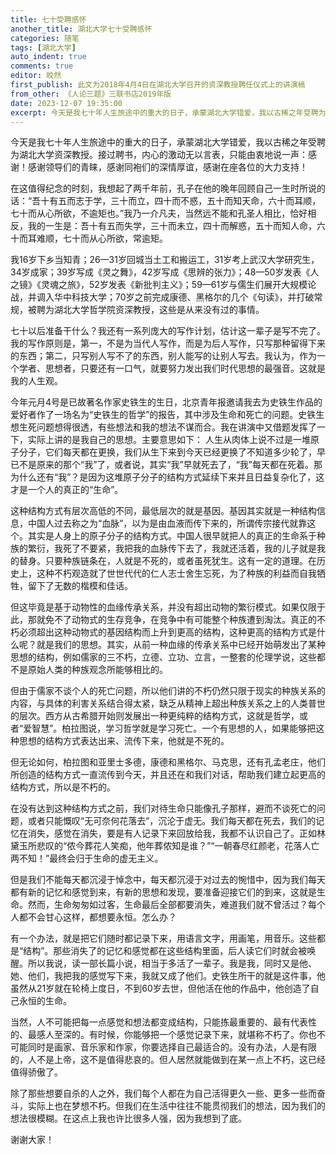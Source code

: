 ```yaml
---
title: 七十受聘感怀
another_title: 湖北大学七十受聘感怀
categories: 随笔
tags: [湖北大学]
auto_indent: true
comments: true
editor: 皎然
first_publish: 此文为2018年4月4日在湖北大学召开的资深教授聘任仪式上的讲演槁
from_other: 《人论三题》三联书店2019年版
date: 2023-12-07 19:35:00
excerpt: 今天是我七十年人生旅途中的重大的日子，承蒙湖北大学错爱，我以古稀之年受聘为湖北大学资深教授。接过聘书，内心的激动无以言表，只能由衷地说一声：感谢！感谢领导们的青睐，感谢同袍们的深情厚谊，感谢在座各位的大力支持！
---
```

今天是我七十年人生旅途中的重大的日子，承蒙湖北大学错爱，我以古稀之年受聘为湖北大学资深教授。接过聘书，内心的激动无以言表，只能由衷地说一声：感谢！感谢领导们的青睐，感谢同袍们的深情厚谊，感谢在座各位的大力支持！

在这值得纪念的时刻，我想起了两千年前，孔子在他的晚年回顾自己一生时所说的话：“吾十有五而志于学，三十而立，四十而不惑，五十而知天命，六十而耳顺，七十而从心所欲，不逾矩也。”我乃一介凡夫，当然远不能和孔圣人相比，恰好相反，我的一生是：吾十有五而失学，三十而未立，四十而解惑，五十而知人命，六十而耳难顺，七十而从心所欲，常逾矩。

我16岁下乡当知青；26—31岁回城当土工和搬运工，31岁考上武汉大学研究生，34岁成家；39岁写成《灵之舞》，42岁写成《思辨的张力》；48—50岁发表《人之镜》《灵魂之旅》，52岁发表《新批判主义》；59—61岁与儒生们展开大规模论战，并调入华中科技大学；70岁之前完成康德、黑格尔的几个《句读》，并打破常规，被聘为湖北大学哲学院资深教授，这些是从来没有过的事情。

七十以后准备干什么？我还有一系列庞大的写作计划，估计这一辈子是写不完了。我的写作原则是，第一，不是为当代人写作，而是为后人写作，只写那种留得下来的东西；第二，只写别人写不了的东西，别人能写的让别人写去。我认为，作为一个学者、思想者，只要还有一口气，就要努力发出我们时代思想的最强音。这就是我的人生观。

今年元月4号是已故著名作家史铁生的生日，北京青年报邀请我去为史铁生作品的爱好者作了一场名为“史铁生的哲学”的报告，其中涉及生命和死亡的问题。史铁生想生死问题想得很透，有些想法和我的想法不谋而合。我在讲演中又借题发挥了一下，实际上讲的是我自己的思想。主要意思如下：
人生从肉体上说不过是一堆原子分子，它们每天都在更换，我们从生下来到今天已经更换了不知道多少轮了，早已不是原来的那个“我”了，或者说，其实“我”早就死去了，“我”每天都在死着。那为什么还有“我”？是因为这堆原子分子的结构方式延续下来并且日益复杂化了，这才是一个人的真正的“生命”。

这种结构方式有层次高低的不同，最低层次的就是基因。基因其实就是一种结构信息，中国人过去称之为“血脉”，以为是由血液而传下来的，所谓传宗接代就靠这个。其实是人身上的原子分子的结构方式。中国人很早就把人的真正的生命系于种族的繁衍，我死了不要紧，我把我的血脉传下去了，我就还活着，我的儿子就是我的替身。只要种族链条在，人就是不死的，或者虽死犹生。这有一定的道理。在历史上，这种不朽观造就了世世代代的仁人志士舍生忘死，为了种族的利益而自我牺牲，留下了无数的楷模和佳话。

但这毕竟是基于动物性的血缘传承关系，并没有超出动物的繁衍模式。如果仅限于此，那就免不了动物式的生存竞争，在竞争中有可能整个种族遭到淘汰。真正的不朽必须超出这种动物式的基因结构而上升到更高的结构，这种更高的结构方式是什么呢？就是我们的思想。其实，从前一种血缘的传承关系中已经开始萌发出了某种思想的结构，例如儒家的三不朽，立德、立功、立言，一整套的伦理学说，这些都不是原始人类的种族观念所能够相比的。

但由于儒家不谈个人的死亡问题，所以他们讲的不朽仍然只限于现实的种族关系的内容，与具体的利害关系结合得太紧，缺乏从精神上超出种族关系之上的人类普世的层次。西方从古希腊开始则发展出一种更纯粹的结构方式，这就是哲学，或者“爱智慧”。柏拉图说，学习哲学就是学习死亡。一个有思想的人，如果能够把这种思想的结构方式表达出来、流传下来，他就是不死的。

但无论如何，柏拉图和亚里士多德，康德和黑格尔、马克思，还有孔孟老庄，他们所创造的结构方式一直流传到今天，并且还在和我们对话，帮助我们建立起更高的结构方式，所以是不朽的。

在没有达到这种结构方式之前，我们对待生命只能像孔子那样，避而不谈死亡的问题，或者只能慨叹“无可奈何花落去”，沉沦于虚无。我们每天都在死去，我们的记忆在消失，感觉在消失，要是有人记录下来回放给我，我都不认识自己了。正如林黛玉所悲叹的“侬今葬花人笑痴，他年葬侬知是谁？”“一朝春尽红颜老，花落人亡两不知！”最终会归于生命的虚无主义。

但是我们不能每天都沉浸于悼念中，每天都沉浸于对过去的惋惜中，因为我们每天都有新的记忆和感觉到来，有新的思想和发现，要准备迎接它们的到来，这就是生命。然而，生命匆匆如过客，生命最后全部都要消失，难道我们就不曾活过？每个人都不会甘心这样，都想要永恒。怎么办？

有一个办法，就是把它们随时都记录下来，用语言文字，用画笔，用音乐。这些都是“结构”。那些消失了的记忆和感觉都在这些结构里面，后人读它们时就会被唤醒。所以我说，读一部长篇小说，相当于多活了一辈子。我是我，同时又是他、她、他们，我把我的感觉写下来，我就又成了他们。史铁生所干的就是这件事，他虽然从21岁就在轮椅上度日，不到60岁去世，但他活在他的作品中，他创造了自己永恒的生命。

当然，人不可能把每一点感觉和想法都变成结构，只能拣最重要的、最有代表性的、最感人至深的。有时候，你能够把一个感觉记录下来，就堪称不朽了。你也不可能同时是画家、音乐家和作家，你要选择自己最适合的。没有办法，人是有限的，人不是上帝，这不是值得悲哀的。但人居然就能做到在某一点上不朽，这已经值得骄傲了。

除了那些想要自杀的人之外，我们每个人都在为自己活得更久一些、更多一些而奋斗，实际上也在梦想不朽。但我们在生活中往往不能贯彻我们的想法，因为我们的想法很模糊。在这点上我也许比很多人强，因为我想到了底。

谢谢大家！
